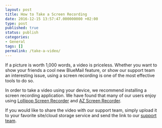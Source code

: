 ```yaml
---
layout: post
title: How to Take a Screen Recording
date: 2016-12-15 13:57:47.000000000 +02:00
type: post
published: true
status: publish
categories:
- General
tags: []
permalink: /take-a-video/
---
```


If a picture is worth 1,000 words, a video is priceless. Whether you want to show your friends a cool new BlueMail feature, or show our support team an interesting issue, using a screen recording is one of the most effective tools to do so.

In order to take a video using your device, we recommend installing a screen recording application. We have found that many of our users enjoy using [Lollipop Screen Recorder](https://play.google.com/store/apps/details?id=com.rivulus.screenrecording) and [AZ Screen Recorder](https://play.google.com/store/apps/details?id=com.hecorat.screenrecorder.free).

If you would like to share the video with our support team, simply upload it to your favorite site/cloud storage service and send the link to our [support team](mailto:support@bluemail.me).